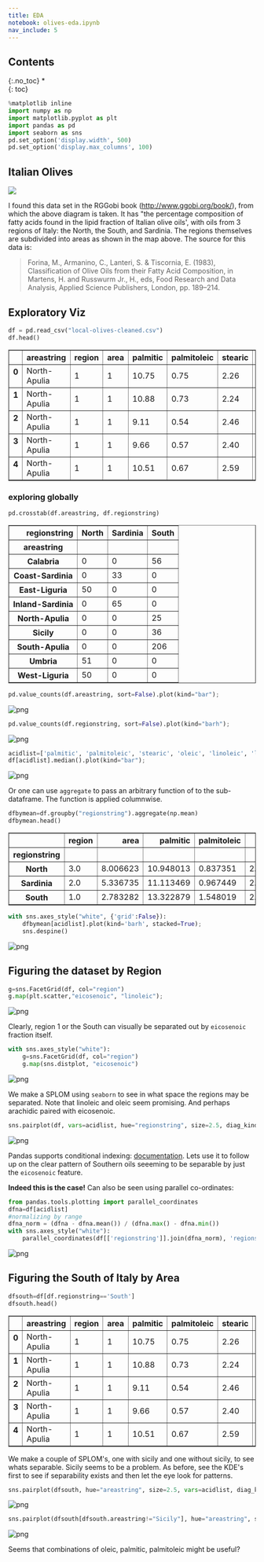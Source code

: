 ```yaml
---
title: EDA
notebook: olives-eda.ipynb
nav_include: 5
---
```


## Contents
{:.no_toc}
*  
{: toc}




```python
%matplotlib inline
import numpy as np
import matplotlib.pyplot as plt
import pandas as pd
import seaborn as sns
pd.set_option('display.width', 500)
pd.set_option('display.max_columns', 100)
```


## Italian Olives

![](Italy.png)

I found this data set in the RGGobi book (http://www.ggobi.org/book/), from which the above diagram is taken. It has "the percentage composition of fatty acids
found in the lipid fraction of Italian olive oils', with oils from 3 regions of Italy: the North, the South, and Sardinia. The regions themselves are subdivided into areas as shown in the map above. The source for this data is:

>Forina, M., Armanino, C., Lanteri, S. & Tiscornia, E. (1983), Classification of Olive Oils from their Fatty Acid Composition, in Martens, H. and
Russwurm Jr., H., eds, Food Research and Data Analysis, Applied Science
Publishers, London, pp. 189–214.

## Exploratory Viz



```python
df = pd.read_csv("local-olives-cleaned.csv")
df.head()
```





<div>
<style>
    .dataframe thead tr:only-child th {
        text-align: right;
    }

    .dataframe thead th {
        text-align: left;
    }

    .dataframe tbody tr th {
        vertical-align: top;
    }
</style>
<table border="1" class="dataframe">
  <thead>
    <tr style="text-align: right;">
      <th></th>
      <th>areastring</th>
      <th>region</th>
      <th>area</th>
      <th>palmitic</th>
      <th>palmitoleic</th>
      <th>stearic</th>
      <th>oleic</th>
      <th>linoleic</th>
      <th>linolenic</th>
      <th>arachidic</th>
      <th>eicosenoic</th>
      <th>regionstring</th>
    </tr>
  </thead>
  <tbody>
    <tr>
      <th>0</th>
      <td>North-Apulia</td>
      <td>1</td>
      <td>1</td>
      <td>10.75</td>
      <td>0.75</td>
      <td>2.26</td>
      <td>78.23</td>
      <td>6.72</td>
      <td>0.36</td>
      <td>0.60</td>
      <td>0.29</td>
      <td>South</td>
    </tr>
    <tr>
      <th>1</th>
      <td>North-Apulia</td>
      <td>1</td>
      <td>1</td>
      <td>10.88</td>
      <td>0.73</td>
      <td>2.24</td>
      <td>77.09</td>
      <td>7.81</td>
      <td>0.31</td>
      <td>0.61</td>
      <td>0.29</td>
      <td>South</td>
    </tr>
    <tr>
      <th>2</th>
      <td>North-Apulia</td>
      <td>1</td>
      <td>1</td>
      <td>9.11</td>
      <td>0.54</td>
      <td>2.46</td>
      <td>81.13</td>
      <td>5.49</td>
      <td>0.31</td>
      <td>0.63</td>
      <td>0.29</td>
      <td>South</td>
    </tr>
    <tr>
      <th>3</th>
      <td>North-Apulia</td>
      <td>1</td>
      <td>1</td>
      <td>9.66</td>
      <td>0.57</td>
      <td>2.40</td>
      <td>79.52</td>
      <td>6.19</td>
      <td>0.50</td>
      <td>0.78</td>
      <td>0.35</td>
      <td>South</td>
    </tr>
    <tr>
      <th>4</th>
      <td>North-Apulia</td>
      <td>1</td>
      <td>1</td>
      <td>10.51</td>
      <td>0.67</td>
      <td>2.59</td>
      <td>77.71</td>
      <td>6.72</td>
      <td>0.50</td>
      <td>0.80</td>
      <td>0.46</td>
      <td>South</td>
    </tr>
  </tbody>
</table>
</div>



### exploring globally



```python
pd.crosstab(df.areastring, df.regionstring)
```





<div>
<style>
    .dataframe thead tr:only-child th {
        text-align: right;
    }

    .dataframe thead th {
        text-align: left;
    }

    .dataframe tbody tr th {
        vertical-align: top;
    }
</style>
<table border="1" class="dataframe">
  <thead>
    <tr style="text-align: right;">
      <th>regionstring</th>
      <th>North</th>
      <th>Sardinia</th>
      <th>South</th>
    </tr>
    <tr>
      <th>areastring</th>
      <th></th>
      <th></th>
      <th></th>
    </tr>
  </thead>
  <tbody>
    <tr>
      <th>Calabria</th>
      <td>0</td>
      <td>0</td>
      <td>56</td>
    </tr>
    <tr>
      <th>Coast-Sardinia</th>
      <td>0</td>
      <td>33</td>
      <td>0</td>
    </tr>
    <tr>
      <th>East-Liguria</th>
      <td>50</td>
      <td>0</td>
      <td>0</td>
    </tr>
    <tr>
      <th>Inland-Sardinia</th>
      <td>0</td>
      <td>65</td>
      <td>0</td>
    </tr>
    <tr>
      <th>North-Apulia</th>
      <td>0</td>
      <td>0</td>
      <td>25</td>
    </tr>
    <tr>
      <th>Sicily</th>
      <td>0</td>
      <td>0</td>
      <td>36</td>
    </tr>
    <tr>
      <th>South-Apulia</th>
      <td>0</td>
      <td>0</td>
      <td>206</td>
    </tr>
    <tr>
      <th>Umbria</th>
      <td>51</td>
      <td>0</td>
      <td>0</td>
    </tr>
    <tr>
      <th>West-Liguria</th>
      <td>50</td>
      <td>0</td>
      <td>0</td>
    </tr>
  </tbody>
</table>
</div>





```python
pd.value_counts(df.areastring, sort=False).plot(kind="bar");
```



![png](olives-eda_files/olives-eda_8_0.png)




```python
pd.value_counts(df.regionstring, sort=False).plot(kind="barh");
```



![png](olives-eda_files/olives-eda_9_0.png)




```python
acidlist=['palmitic', 'palmitoleic', 'stearic', 'oleic', 'linoleic', 'linolenic', 'arachidic', 'eicosenoic']
df[acidlist].median().plot(kind="bar");
```



![png](olives-eda_files/olives-eda_10_0.png)


Or one can use `aggregate` to pass an arbitrary function of to the sub-dataframe. The function is applied columnwise.



```python
dfbymean=df.groupby("regionstring").aggregate(np.mean)
dfbymean.head()
```





<div>
<style>
    .dataframe thead tr:only-child th {
        text-align: right;
    }

    .dataframe thead th {
        text-align: left;
    }

    .dataframe tbody tr th {
        vertical-align: top;
    }
</style>
<table border="1" class="dataframe">
  <thead>
    <tr style="text-align: right;">
      <th></th>
      <th>region</th>
      <th>area</th>
      <th>palmitic</th>
      <th>palmitoleic</th>
      <th>stearic</th>
      <th>oleic</th>
      <th>linoleic</th>
      <th>linolenic</th>
      <th>arachidic</th>
      <th>eicosenoic</th>
    </tr>
    <tr>
      <th>regionstring</th>
      <th></th>
      <th></th>
      <th></th>
      <th></th>
      <th></th>
      <th></th>
      <th></th>
      <th></th>
      <th></th>
      <th></th>
    </tr>
  </thead>
  <tbody>
    <tr>
      <th>North</th>
      <td>3.0</td>
      <td>8.006623</td>
      <td>10.948013</td>
      <td>0.837351</td>
      <td>2.308013</td>
      <td>77.930530</td>
      <td>7.270331</td>
      <td>0.217881</td>
      <td>0.375762</td>
      <td>0.019735</td>
    </tr>
    <tr>
      <th>Sardinia</th>
      <td>2.0</td>
      <td>5.336735</td>
      <td>11.113469</td>
      <td>0.967449</td>
      <td>2.261837</td>
      <td>72.680204</td>
      <td>11.965306</td>
      <td>0.270918</td>
      <td>0.731735</td>
      <td>0.019388</td>
    </tr>
    <tr>
      <th>South</th>
      <td>1.0</td>
      <td>2.783282</td>
      <td>13.322879</td>
      <td>1.548019</td>
      <td>2.287740</td>
      <td>71.000093</td>
      <td>10.334985</td>
      <td>0.380650</td>
      <td>0.631176</td>
      <td>0.273220</td>
    </tr>
  </tbody>
</table>
</div>





```python
with sns.axes_style("white", {'grid':False}):
    dfbymean[acidlist].plot(kind='barh', stacked=True);
    sns.despine()
```



![png](olives-eda_files/olives-eda_13_0.png)


## Figuring the dataset by Region



```python
g=sns.FacetGrid(df, col="region")
g.map(plt.scatter,"eicosenoic", "linoleic");
```



![png](olives-eda_files/olives-eda_15_0.png)


Clearly, region 1 or the South can visually be separated out by `eicosenoic` fraction itself.



```python
with sns.axes_style("white"):
    g=sns.FacetGrid(df, col="region")
    g.map(sns.distplot, "eicosenoic")
```



![png](olives-eda_files/olives-eda_17_0.png)


We make a SPLOM using `seaborn` to see in what space the regions may be separated. Note that linoleic and oleic seem promising. And perhaps arachidic paired with eicosenoic.



```python
sns.pairplot(df, vars=acidlist, hue="regionstring", size=2.5, diag_kind='kde');
```



![png](olives-eda_files/olives-eda_19_0.png)


Pandas supports conditional indexing: <a href="http://pandas.pydata.org/pandas-docs/dev/indexing.html#boolean-indexing">documentation</a>. Lets use it to follow up on the clear pattern of Southern oils seeeming to be separable by just the `eicosenoic` feature.

**Indeed this is the case!** Can also be seen using parallel co-ordinates:



```python
from pandas.tools.plotting import parallel_coordinates
dfna=df[acidlist]
#normalizing by range
dfna_norm = (dfna - dfna.mean()) / (dfna.max() - dfna.min())
with sns.axes_style("white"):
    parallel_coordinates(df[['regionstring']].join(dfna_norm), 'regionstring', alpha=0.3)
```



![png](olives-eda_files/olives-eda_22_0.png)


## Figuring the South of Italy by Area



```python
dfsouth=df[df.regionstring=='South']
dfsouth.head()
```





<div>
<style>
    .dataframe thead tr:only-child th {
        text-align: right;
    }

    .dataframe thead th {
        text-align: left;
    }

    .dataframe tbody tr th {
        vertical-align: top;
    }
</style>
<table border="1" class="dataframe">
  <thead>
    <tr style="text-align: right;">
      <th></th>
      <th>areastring</th>
      <th>region</th>
      <th>area</th>
      <th>palmitic</th>
      <th>palmitoleic</th>
      <th>stearic</th>
      <th>oleic</th>
      <th>linoleic</th>
      <th>linolenic</th>
      <th>arachidic</th>
      <th>eicosenoic</th>
      <th>regionstring</th>
    </tr>
  </thead>
  <tbody>
    <tr>
      <th>0</th>
      <td>North-Apulia</td>
      <td>1</td>
      <td>1</td>
      <td>10.75</td>
      <td>0.75</td>
      <td>2.26</td>
      <td>78.23</td>
      <td>6.72</td>
      <td>0.36</td>
      <td>0.60</td>
      <td>0.29</td>
      <td>South</td>
    </tr>
    <tr>
      <th>1</th>
      <td>North-Apulia</td>
      <td>1</td>
      <td>1</td>
      <td>10.88</td>
      <td>0.73</td>
      <td>2.24</td>
      <td>77.09</td>
      <td>7.81</td>
      <td>0.31</td>
      <td>0.61</td>
      <td>0.29</td>
      <td>South</td>
    </tr>
    <tr>
      <th>2</th>
      <td>North-Apulia</td>
      <td>1</td>
      <td>1</td>
      <td>9.11</td>
      <td>0.54</td>
      <td>2.46</td>
      <td>81.13</td>
      <td>5.49</td>
      <td>0.31</td>
      <td>0.63</td>
      <td>0.29</td>
      <td>South</td>
    </tr>
    <tr>
      <th>3</th>
      <td>North-Apulia</td>
      <td>1</td>
      <td>1</td>
      <td>9.66</td>
      <td>0.57</td>
      <td>2.40</td>
      <td>79.52</td>
      <td>6.19</td>
      <td>0.50</td>
      <td>0.78</td>
      <td>0.35</td>
      <td>South</td>
    </tr>
    <tr>
      <th>4</th>
      <td>North-Apulia</td>
      <td>1</td>
      <td>1</td>
      <td>10.51</td>
      <td>0.67</td>
      <td>2.59</td>
      <td>77.71</td>
      <td>6.72</td>
      <td>0.50</td>
      <td>0.80</td>
      <td>0.46</td>
      <td>South</td>
    </tr>
  </tbody>
</table>
</div>



We make a couple of SPLOM's, one with sicily and one without sicily, to see whats separable. Sicily seems to be a problem. As before, see the KDE's first to see if separability exists and then let the eye look for patterns.



```python
sns.pairplot(dfsouth, hue="areastring", size=2.5, vars=acidlist, diag_kind='kde');
```



![png](olives-eda_files/olives-eda_26_0.png)




```python
sns.pairplot(dfsouth[dfsouth.areastring!="Sicily"], hue="areastring", size=2.5, vars=acidlist, diag_kind='kde');
```



![png](olives-eda_files/olives-eda_27_0.png)


Seems that combinations of oleic, palmitic, palmitoleic might be useful?
